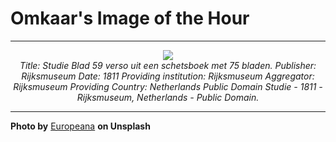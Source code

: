 # Omkaar's Image of the Hour

---

<div align="center">

<a href="https://unsplash.com/photos/an-abstract-stain-on-a-pale-beige-background-CG2iuoTQ6LQ">
  <img src="https://images.unsplash.com/photo-1750327324294-174539706e4c?crop=entropy&cs=tinysrgb&fit=max&fm=jpg&ixid=M3w3NjA2Nzh8MHwxfHJhbmRvbXx8fHx8fHx8fDE3NTI0MDA4MDB8&ixlib=rb-4.1.0&q=80&w=1080" style="max-width:100%; height:auto;">
</a>

<br>
<i>Title: Studie Blad 59 verso uit een schetsboek met 75 bladen. Publisher: Rijksmuseum Date: 1811 Providing institution: Rijksmuseum Aggregator: Rijksmuseum Providing Country: Netherlands Public Domain Studie - 1811 - Rijksmuseum, Netherlands - Public Domain.</i>

</div>

---

**Photo by** [Europeana](https://unsplash.com/@europeana) **on Unsplash**
